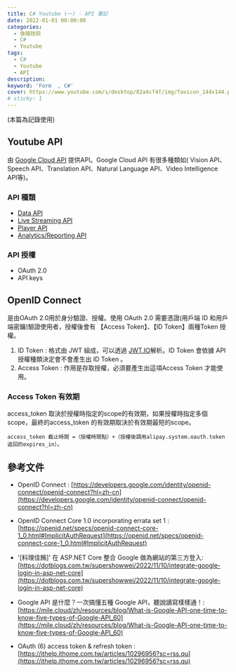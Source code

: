 ```yaml
---
title: C# Youtube (一) - API 筆記 
date: 2022-01-01 00:00:00
categories: 
  - 後端技術
  - C#
  - Youtube
tags: 
  - C#
  - Youtube
  - API
description:
keyword: 'Form  , C#'
cover: https://www.youtube.com/s/desktop/82a4cf4f/img/favicon_144x144.png
# sticky: 1
---
```

(本篇為記錄使用)


## Youtube API 
由 [Google Cloud API](https://cloud.google.com/apis?hl=zh-tw) 提供API。Google Cloud API 有很多種類如( Vision API、Speech API、Translation API、Natural Language API、Video Intelligence API等)。

### API 種類 
- [Data API](https://developers.google.com/youtube/v3/getting-started)
- [Live Streaming API](https://developers.google.com/youtube/v3/live/getting-started)
- [Player API](https://developers.google.com/youtube/v3/live/getting-started)
- [Analytics/Reporting  API](https://developers.google.com/youtube/reporting)

### API 授權
- OAuth 2.0
- API keys


## OpenID Connect
是由OAuth 2.0用於身分驗證、授權。使用 OAuth 2.0 需要憑證(用戶端 ID 和用戶端密鑰)驗證使用者，授權後會有 【Access Token】、【ID Token】兩種Token 授權。

1. ID Token : 格式由 JWT 組成，可以透過 [JWT.IO](https://jwt.io/)解析。ID Token 會依據 API 授權種類決定會不會產生出 ID Token 。
2. Access Token : 作用是存取授權，必須要產生出這項Access Token 才能使用。

### Access Token 有效期
access_token 取決於授權時指定的scope的有效期，如果授權時指定多個scope，最終的access_token 的有效期取決於有效期最短的scope。

```
access_token 截止時間 =（授權時間點）+（授權後調用alipay.system.oauth.token 返回的expires_in）。
```

## 參考文件
- OpenID Connect : [https://developers.google.com/identity/openid-connect/openid-connect?hl=zh-cn](https://developers.google.com/identity/openid-connect/openid-connect?hl=zh-cn)
- OpenID Connect Core 1.0 incorporating errata set 1 : [https://openid.net/specs/openid-connect-core-1_0.html#ImplicitAuthRequest](https://openid.net/specs/openid-connect-core-1_0.html#ImplicitAuthRequest)
- '[料理佳餚]' 在 ASP.NET Core 整合 Google 做為網站的第三方登入: [https://dotblogs.com.tw/supershowwei/2022/11/10/integrate-google-login-in-asp-net-core](https://dotblogs.com.tw/supershowwei/2022/11/10/integrate-google-login-in-asp-net-core)

- Google API 是什麼？一次搞懂五種 Google API，聽說讀寫樣樣通！: [https://mile.cloud/zh/resources/blog/What-is-Google-API-one-time-to-know-five-types-of-Google-API_60](https://mile.cloud/zh/resources/blog/What-is-Google-API-one-time-to-know-five-types-of-Google-API_60)

- OAuth (6) access token & refresh token : [https://ithelp.ithome.com.tw/articles/10296956?sc=rss.qu](https://ithelp.ithome.com.tw/articles/10296956?sc=rss.qu)

